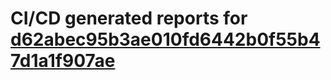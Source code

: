 # CI/CD generated reports for [d62abec95b3ae010fd6442b0f55b47d1a1f907ae](https://github.com/hydephp/develop/commit/d62abec95b3ae010fd6442b0f55b47d1a1f907ae)
